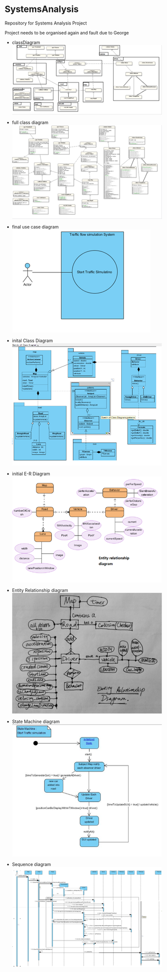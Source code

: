 # SystemsAnalysis
Repository for Systems Analysis Project

Project needs to be organised again and fault due to George

+ classDiagram 
 ![classDiagram](/DocumentAll/diagrams/packageDiagram_.png)

+ full class diagram 
 ![full class diagram ](/DocumentAll/diagrams/fullClassDiagram.png)
 
+ final use case diagram 
 ![initial use case diagram ](/DocumentAll/diagrams/use_case.png)
  
+ inital Class Diagram
 ![initial class diagram ](/DocumentAll/diagrams/classDiagram_.png)
 
 
+ initial E-R Diagram
 ![initialERDiagram](/DocumentAll/diagrams/initialERDiagram.png)
 
 
+ Entity Relationship diagram 
 ![Entity Relationship diagram](/DocumentAll/diagrams/ER_Diagram.jpg)

 
+ State Machine diagram 
 ![Entity Relationship diagram](/DocumentAll/diagrams/stateMachine_.jpg)
 
 
+ Sequence  diagram 
 ![Entity Relationship diagram](/DocumentAll/diagrams/sequence%20Diagram.png)
 
 
